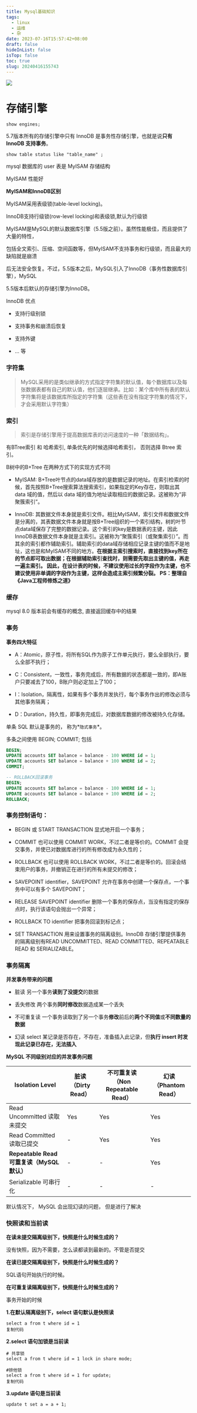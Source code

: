 ```yaml
---
title: Mysql基础知识
tags:
  - linux
  - 运维
  - 杂
date: 2023-07-16T15:57:42+08:00
draft: false
hideInList: false
isTop: false
toc: true
slug: 20240416155743
---
```

![](https://img.yunpiao.site/blog/202404172143494.png)

# 存储引擎

`show engines;`

5.7版本所有的存储引擎中只有 InnoDB 是事务性存储引擎，也就是说**只有 InnoDB ⽀持事务**。

`show table status like "table_name" ;`

mysql 数据库的 user 表是 MyISAM 存储结构

MyISAM 性能好

**MyISAM和InnoDB区别**

  MyISAM采⽤表级锁(table-level locking)。

  InnoDB⽀持⾏级锁(row-level locking)和表级锁,默认为⾏级锁

MyISAM是MySQL的默认数据库引擎（5.5版之前）。虽然性能极佳，⽽且提供了⼤量的特性，

包括全⽂索引、压缩、空间函数等，但MyISAM不⽀持事务和⾏级锁，⽽且最⼤的缺陷就是崩溃

后⽆法安全恢复。不过，5.5版本之后，MySQL引⼊了InnoDB（事务性数据库引擎），MySQL

5.5版本后默认的存储引擎为InnoDB。

InnoDB 优点

  - 支持行级别锁

  - 支持事务和崩溃后恢复

  - 支持外键

  - ... 等

### 字符集

> MySQL采⽤的是类似继承的⽅式指定字符集的默认值，每个数据库以及每张数据表都有⾃⼰的默认值，他们逐层继承。⽐如：某个库中所有表的默认字符集将是该数据库所指定的字符集（这些表在没有指定字符集的情况下，才会采⽤默认字符集）

### **索引**

> 索引是存储引擎用于提高数据库表的访问速度的一种「数据结构」。



有BTree索引 和 哈希索引, 单条优先的时候选择哈希索引， 否则选择 Btree 索引。

B树中的B+Tree 在两种方式下的实现方式不同

- MyISAM: B+Tree叶节点的data域存放的是数据记录的地址。在索引检索的时候，⾸先按照B+Tree搜索算法搜索索引，如果指定的Key存在，则取出其 data 域的值，然后以 data 域的值为地址读取相应的数据记录。这被称为“⾮聚簇索引”。

- InnoDB: 其数据⽂件本身就是索引⽂件。相⽐MyISAM，索引⽂件和数据⽂件是分离的，其表数据⽂件本身就是按B+Tree组织的⼀个索引结构，树的叶节点data域保存了完整的数据记录。这个索引的key是数据表的主键，因此InnoDB表数据⽂件本身就是主索引。这被称为“聚簇索引（或聚集索引）”。⽽其余的索引都作辅助索引。辅助索引的data域存储相应记录主键的值⽽不是地址，这也是和MyISAM不同的地⽅。**在根据主索引搜索时，直接找到key所在的节点即可取出数据；在根据辅助索引查找时，则需要先取出主键的值，再⾛⼀遍主索引。 因此，在设计表的时候，不建议使⽤过⻓的字段作为主键，也不建议使⽤⾮单调的字段作为主键，这样会造成主索引频繁分裂。 PS：整理⾃《Java⼯程师修炼之道》**

### 缓存

mysql 8.0 版本前会有缓存的概念, 直接返回缓存中的结果

### 事务

**事务四大特征**

- A：Atomic，原子性，将所有SQL作为原子工作单元执行，要么全部执行，要么全部不执行；

- C：Consistent，一致性，事务完成后，所有数据的状态都是一致的，即A账户只要减去了100，B账户则必定加上了100；

- I：Isolation，隔离性，如果有多个事务并发执行，每个事务作出的修改必须与其他事务隔离；

- D：Duration，持久性，即事务完成后，对数据库数据的修改被持久化存储。

单条 SQL 默认是事务的， 称为*`隐式事务`*。 

多条之间使用 BEGIN; COMMIT; 包括

```SQL
BEGIN;
UPDATE accounts SET balance = balance - 100 WHERE id = 1;
UPDATE accounts SET balance = balance + 100 WHERE id = 2;
COMMIT;

-- ROLLBACK回滚事务
BEGIN;
UPDATE accounts SET balance = balance - 100 WHERE id = 1;
UPDATE accounts SET balance = balance + 100 WHERE id = 2;
ROLLBACK;
```


### 事务控制语句：

- BEGIN 或 START TRANSACTION 显式地开启一个事务；

- COMMIT 也可以使用 COMMIT WORK，不过二者是等价的。COMMIT 会提交事务，并使已对数据库进行的所有修改成为永久性的；

- ROLLBACK 也可以使用 ROLLBACK WORK，不过二者是等价的。回滚会结束用户的事务，并撤销正在进行的所有未提交的修改；

- SAVEPOINT identifier，SAVEPOINT 允许在事务中创建一个保存点，一个事务中可以有多个 SAVEPOINT；

- RELEASE SAVEPOINT identifier 删除一个事务的保存点，当没有指定的保存点时，执行该语句会抛出一个异常；

- ROLLBACK TO identifier 把事务回滚到标记点；

- SET TRANSACTION 用来设置事务的隔离级别。InnoDB 存储引擎提供事务的隔离级别有READ UNCOMMITTED、READ COMMITTED、REPEATABLE READ 和 SERIALIZABLE。

### 事务隔离

**并发事务带来的问题**

- 脏读 另一个事务**读到了没提交**的数据

- 丢失修改 两个事务**同时修改**数据造成某一个丢失

- 不可重复读 一个事务读取到了另一个事务**修改**前后的**两个不同值**或**不同数量的数据**

- 幻读 select 某记录是否存在，不存在，准备插入此记录，但**执行 insert 时发现此记录已存在，无法插入**



**MySQL 不同级别对应的并发事务问题**

|Isolation Level|脏读（Dirty Read）|不可重复读（Non Repeatable Read）|幻读（Phantom Read）|
|-|-|-|-|
|Read Uncommitted 读取未提交|Yes|Yes|Yes|
|Read Committed 读取已提交|-|Yes|Yes|
|**Repeatable Read 可重复读（MySQL 默认）**|-|-|Yes|
|Serializable 可串行化|-|-|-|

默认情况下， MySQL 会出现幻读的问题， 但是进行了解决

### **快照读和**当前读

**在读未提交隔离级别下，快照是什么时候生成的？**

没有快照，因为不需要，怎么读都读到最新的。不管是否提交

**在读已提交隔离级别下，快照是什么时候生成的？**

SQL语句开始执行的时候。

**在可重复读隔离级别下，快照是什么时候生成的？**

事务开始的时候



**1.在默认隔离级别下，select 语句默认是快照读**

```Plain Text
select a from t where id = 1
复制代码
```


**2.select 语句加锁是当前读**

```Plain Text
# 共享锁
select a from t where id = 1 lock in share mode;

#排他锁
select a from t where id = 1 for update;
复制代码
```


**3.update 语句是当前读**

```Plain Text
update t set a = a + 1;

```
